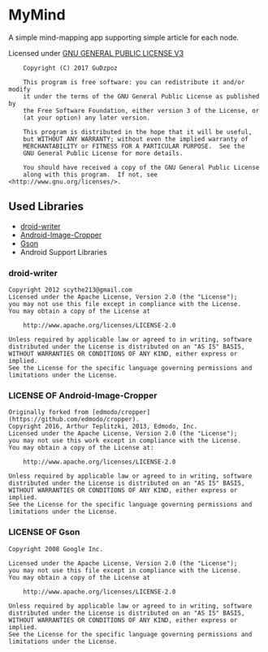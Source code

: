 # MyMind
A simple mind-mapping app supporting simple article for each node.

Licensed under [GNU GENERAL PUBLIC LICENSE V3](https://www.gnu.org/licenses/gpl.txt)

```
    Copyright (C) 2017 GuDzpoz

    This program is free software: you can redistribute it and/or modify
    it under the terms of the GNU General Public License as published by
    the Free Software Foundation, either version 3 of the License, or
    (at your option) any later version.

    This program is distributed in the hope that it will be useful,
    but WITHOUT ANY WARRANTY; without even the implied warranty of
    MERCHANTABILITY or FITNESS FOR A PARTICULAR PURPOSE.  See the
    GNU General Public License for more details.

    You should have received a copy of the GNU General Public License
    along with this program.  If not, see <http://www.gnu.org/licenses/>.
```

## Used Libraries
- [droid-writer](http://code.google.com/p/droid-writer/)
- [Android-Image-Cropper](https://github.com/ArthurHub/Android-Image-Cropper)
- [Gson](https://github.com/google/gson)
- Android Support Libraries

### droid-writer
```
Copyright 2012 scythe213@gmail.com
Licensed under the Apache License, Version 2.0 (the "License");
you may not use this file except in compliance with the License.
You may obtain a copy of the License at

    http://www.apache.org/licenses/LICENSE-2.0

Unless required by applicable law or agreed to in writing, software
distributed under the License is distributed on an "AS IS" BASIS,
WITHOUT WARRANTIES OR CONDITIONS OF ANY KIND, either express or implied.
See the License for the specific language governing permissions and
limitations under the License.
```

### LICENSE OF Android-Image-Cropper
```
Originally forked from [edmodo/cropper](https://github.com/edmodo/cropper).
Copyright 2016, Arthur Teplitzki, 2013, Edmodo, Inc.
Licensed under the Apache License, Version 2.0 (the "License");
you may not use this work except in compliance with the License.
You may obtain a copy of the License at:

    http://www.apache.org/licenses/LICENSE-2.0

Unless required by applicable law or agreed to in writing, software
distributed under the License is distributed on an "AS IS" BASIS,
WITHOUT WARRANTIES OR CONDITIONS OF ANY KIND, either express or implied.
See the License for the specific language governing permissions and
limitations under the License.
```

### LICENSE OF Gson
```
Copyright 2008 Google Inc.

Licensed under the Apache License, Version 2.0 (the "License");
you may not use this file except in compliance with the License.
You may obtain a copy of the License at

    http://www.apache.org/licenses/LICENSE-2.0

Unless required by applicable law or agreed to in writing, software
distributed under the License is distributed on an "AS IS" BASIS,
WITHOUT WARRANTIES OR CONDITIONS OF ANY KIND, either express or implied.
See the License for the specific language governing permissions and
limitations under the License.
```
